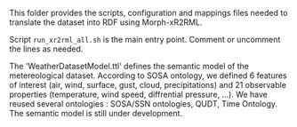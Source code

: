 This folder provides the scripts, configuration and mappings files needed to translate the dataset into RDF using Morph-xR2RML.

Script `run_xr2rml_all.sh` is the main entry point.
Comment or uncomment the lines as needed.


The 'WeatherDatasetModel.ttl' defines the semantic model of the metereological dataset. According to SOSA ontology, we defined 6 features of interest (air, wind, surface, gust, cloud, precipitations) and 21 observable properties (temperature, wind speed, diffrential pressure, ...). We have reused several ontologies : SOSA/SSN ontologies, QUDT, Time Ontology. The semantic model is still under development. 

